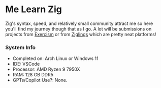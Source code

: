 # Me Learn Zig

Zig's syntax, speed, and relatively small community attract me so here you'll find my journey though that as I go. A lot will be submissions on projects from [Exercism](https://exercism.org/tracks/zig) or from [Ziglings](https://codeberg.org/ziglings/exercises/src/branch/main/exercises) which are pretty neat platforms!

### System Info

- Completed on: Arch Linux or Windows 11
- IDE: VSCode
- Processor: AMD Ryzen 9 7950X
- RAM: 128 GB DDR5
- GPTs/Copilot Use?: None.

